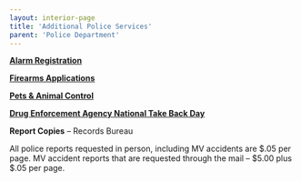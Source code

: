 ```yaml
---
layout: interior-page
title: 'Additional Police Services'
parent: 'Police Department'
---
```


[**Alarm Registration**](alarms/)

[**Firearms Applications**](firearms/)

[**Pets & Animal Control**](pets-animals/)

[**Drug Enforcement Agency National Take Back Day**](https://www.deadiversion.usdoj.gov/drug_disposal/takeback/)

**Report Copies** – Records Bureau

All police reports requested in person, including MV accidents are $.05 per page. MV accident reports that are requested through the mail – $5.00 plus $.05 per page.
